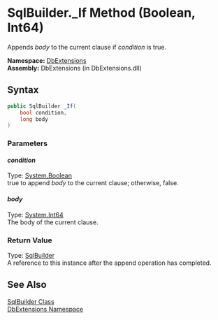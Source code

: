 SqlBuilder._If Method (Boolean, Int64)
======================================
Appends *body* to the current clause if *condition* is true.

**Namespace:** [DbExtensions][1]  
**Assembly:** DbExtensions (in DbExtensions.dll)

Syntax
------

```csharp
public SqlBuilder _If(
	bool condition,
	long body
)
```

### Parameters

#### *condition*
Type: [System.Boolean][2]  
true to append *body* to the current clause; otherwise, false.

#### *body*
Type: [System.Int64][3]  
The body of the current clause.

### Return Value
Type: [SqlBuilder][4]  
A reference to this instance after the append operation has completed.

See Also
--------
[SqlBuilder Class][4]  
[DbExtensions Namespace][1]  

[1]: ../README.md
[2]: http://msdn.microsoft.com/en-us/library/a28wyd50
[3]: http://msdn.microsoft.com/en-us/library/6yy583ek
[4]: README.md